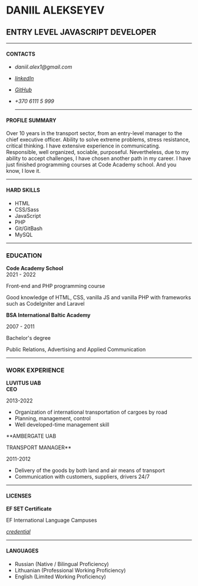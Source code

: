 # DANIIL ALEKSEYEV

## ENTRY LEVEL JAVASCRIPT DEVELOPER

---

#### CONTACTS

- _daniil.alex1@gmail.com_
- [_linkedIn_](linkedin.com/in/daniil-aleksejev-5324bb64)
- [_GitHub_](https://github.com/daniilalex)
- _+370 6111 5 999_

  ***

#### PROFILE SUMMARY

Over 10 years in the transport sector, from an entry-level manager to the chief executive officer. Ability to solve extreme problems, stress resistance, critical thinking. I have extensive experience in communicating. Responsible, well organized, sociable, purposeful. Nevertheless, due to my ability to accept challenges, I have chosen another path in my career. I have just finished programming courses at Code Academy school. And you know, I love it.

---

#### HARD SKILLS

- HTML
- CSS/Sass
- JavaScript
- PHP
- Git/GitBash
- MySQL

---

### EDUCATION

**Code Academy School**  
2021 - 2022

Front-end and PHP programming course

Good knowledge of HTML, CSS, vanilla JS and vanilla PHP with frameworks such as CodeIgniter and Laravel

**BSA International Baltic Academy**

2007 - 2011

Bachelor's degree

Public Relations, Advertising and Applied Communication

---

### WORK EXPERIENCE

**LUVITUS UAB  
CEO**

2013-2022

- Organization of international transportation of cargoes by road
- Planning, management, control
- Well developed-time management skill

\*\*AMBERGATE UAB

TRANSPORT MANAGER\*\*

2011-2012

- Delivery of the goods by both land and air means of transport
- Communication with customers, suppliers, drivers 24/7

---

#### LICENSES

**EF SET Certificate**

EF International Language Campuses

[_credential_](https://www.efset.org/cert/do1sro)

---

#### LANGUAGES

- Russian (Native / Bilingual Proficiency)
- Lithuanian (Professional Working Proficiency)
- English (Limited Working Proficiency)
